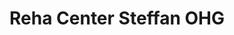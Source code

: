 ---
title: "Reha Center Steffan OHG"
url: /fuerstenwalde-spree/reha-center-steffan-ohg/
shop: Allgemein
---